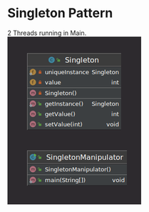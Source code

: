 # Singleton Pattern 

2 Threads running in Main.<br/>
<img src="https://raw.githubusercontent.com/emrygun/java-design-patterns/main/singleton_pattern/uml.png" />

